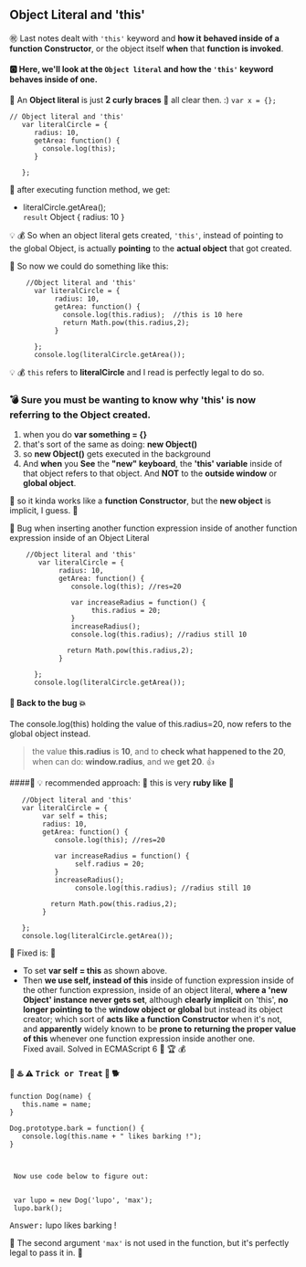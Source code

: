 ## Object Literal and 'this'

:congratulations: Last notes dealt with `'this'` keyword and **how it**
**behaved inside of a function Constructor**, or the
object itself **when** that **function is invoked**.

#### :o2: Here, we'll look at the `Object literal` and how the `'this'` keyword behaves inside of one.
 
 :rocket: An **Object literal** is just **2 curly braces**  :rocket:   all clear then. :)   `var x = {};`
 
 
    // Object literal and 'this'
       var literalCircle = {
          radius: 10,
          getArea: function() {
            console.log(this);
          }
 
       };

:loudspeaker: after executing function method, we get:   

- literalCircle.getArea();   
    `result` Object { radius: 10 }
    
:bulb: :moneybag: So when an object literal gets created, `'this'`, instead
of pointing to the global Object, is actually
**pointing** to the **actual object** that got created.

:loudspeaker: So now we could do something like this:

        //Object literal and 'this'
          var literalCircle = {
               radius: 10,
               getArea: function() {
                 console.log(this.radius);  //this is 10 here
                 return Math.pow(this.radius,2);
               }
 
          };
          console.log(literalCircle.getArea());

:bulb: :moneybag: `this` refers to **literalCircle** and I
read is perfectly legal to do so.

### :bomb: Sure you must be wanting to know why 'this' is now referring to the Object created.

1. when you do **var something = {}**
2. that's sort of the same as doing: **new Object()**
3. so **new Object()** gets executed in the background
4. And **when** you **See** the **"new" keyboard**, the **'this' variable**
   inside of that object refers to that object. And **NOT**
   to the **outside window** or **global object**.
  
:rocket: so it kinda works like a **function Constructor**, but
 the **new object** is implicit, I guess. :rocket:
 
 
:bug:  Bug when inserting another function expression inside
 of another function expression inside of an Object Literal
 
 
        //Object literal and 'this'
           var literalCircle = {
                radius: 10,
                getArea: function() {
                   console.log(this); //res=20
                   
                   var increaseRadius = function() {
                        this.radius = 20; 
                   }
                   increaseRadius(); 
                   console.log(this.radius); //radius still 10
                    
                  return Math.pow(this.radius,2);
                }
  
          };
          console.log(literalCircle.getArea());
          
 

#### :bug: Back to the bug  :collision:    
 The console.log(this) holding the value of this.radius=20,
 now refers to the global object instead.
 
> the value **this.radius** is **10**, and to **check what happened to the 20**,
> when can do: **window.radius**, and we **get 20**.  :thumbsup:   

####:loudspeaker: :bulb: recommended approach:
:rocket:  this is very **ruby like**  :rocket:

       //Object literal and 'this'
       var literalCircle = {
            var self = this;
            radius: 10,
            getArea: function() {
               console.log(this); //res=20
               
               var increaseRadius = function() {
                    self.radius = 20; 
               }
               increaseRadius(); 
                    console.log(this.radius); //radius still 10
                
              return Math.pow(this.radius,2);
            }

       };
       console.log(literalCircle.getArea());
           
           
           
 :rocket: Fixed is: :rocket:
 
 - To set **var self = this** as shown above.
 - Then **we use self, instead of this** inside of function
   expression inside of the other function expression, inside
   of an object literal, **where a 'new Object' instance** 
   **never gets set**, although **clearly implicit** on 'this', **no longer pointing**
   **to** the **window object or global** but instead its object
   creator; which sort of **acts like a function Constructor**
   when it's not, and **apparently** widely known to be **prone to**
   **returning the proper value of this** whenever one function expression inside another one.   
   Fixed avail. Solved in ECMAScript 6 :crown: :trophy: :moneybag:
   
   
#### :barber:  :hotsprings: :warning: <kbd>Trick or Treat</kbd> :pig2: :dog2:
 
 ```
 function Dog(name) {
    this.name = name;
 }
 
 Dog.prototype.bark = function() {
    console.log(this.name + " likes barking !");
 }
 
 
  
  Now use code below to figure out:   
 
  
  var lupo = new Dog('lupo', 'max');
  lupo.bark();
 
 ```
 
 <kbd>Answer:</kbd>  lupo likes barking !
 
 :rocket: The second argument `'max'` is not used in the
  function, but it's perfectly legal to pass it in. :rocket:
 
 
